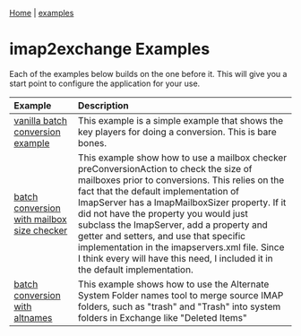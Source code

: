 [Home](http://code.google.com/p/imap2exchange/) | [examples](examples.md)

# imap2exchange Examples #

Each of the examples below builds on the one before it.  This will give you a start point to configure the application for your use.

| **Example** | **Description** |
|:------------|:----------------|
|[vanilla batch conversion example](Example1.md)|This example is a simple example that shows the key players for doing a conversion.  This is bare bones. |
|[batch conversion with mailbox size checker](Example2.md)| This example show how to use a mailbox checker preConversionAction to check the size of mailboxes prior to conversions.  This relies on the fact that the default implementation of ImapServer has a ImapMailboxSizer property.  If it did not have the property you would just subclass the ImapServer, add a property and getter and setters, and use that specific implementation in the imapservers.xml file.  Since I think every will have this need, I included it in the default implementation.|
|[batch conversion with altnames](Example3.md)| This example shows how to use the Alternate System Folder names tool to merge source IMAP folders, such as "trash" and "Trash" into system folders in Exchange like "Deleted Items"|